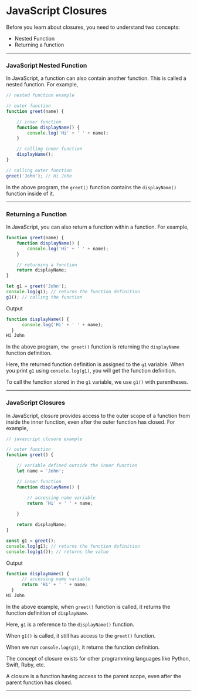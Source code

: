 # JavaScript Closures
Before you learn about closures, you need to understand two concepts:

* Nested Function
* Returning a function

***

### JavaScript Nested Function
In JavaScript, a function can also contain another function. This is called a nested function. For example,

```js
// nested function example

// outer function
function greet(name) {

    // inner function
    function displayName() {
        console.log('Hi' + ' ' + name);
    }

    // calling inner function
    displayName();
}

// calling outer function
greet('John'); // Hi John
```


In the above program, the ```greet()``` function contains the ```displayName()``` function inside of it.

***

### Returning a Function
In JavaScript, you can also return a function within a function. For example,

```js
function greet(name) {
    function displayName() {
        console.log('Hi' + ' ' + name);
    }

    // returning a function
    return displayName;
}

let g1 = greet('John');
console.log(g1); // returns the function definition
g1(); // calling the function
```

Output

```js
function displayName() {
      console.log('Hi' + ' ' + name);
  }
Hi John
```

In the above program, ```the greet()``` function is returning the ```displayName``` function definition.

Here, the returned function definition is assigned to the ```g1``` variable. When you print ```g1``` using ```console.log(g1)```, you will get the function definition.

To call the function stored in the ```g1``` variable, we use ```g1()``` with parentheses.

***

### JavaScript Closures
In JavaScript, closure provides access to the outer scope of a function from inside the inner function, even after the outer function has closed. For example,

```js
// javascript closure example

// outer function
function greet() {

    // variable defined outside the inner function
    let name = 'John';

    // inner function
    function displayName() {

        // accessing name variable
        return 'Hi' + ' ' + name;
      
    }

    return displayName;
}

const g1 = greet();
console.log(g1); // returns the function definition
console.log(g1()); // returns the value
```

Output

```js
function displayName() {
      // accessing name variable
      return 'Hi' + ' ' + name;
  }
Hi John
```

In the above example, when ```greet()``` function is called, it returns the function definition of ```displayName```.

Here, ```g1``` is a reference to the ```displayName()``` function.

When ```g1()``` is called, it still has access to the ```greet()``` function.

When we run ```console.log(g1)```, it returns the function definition.

The concept of closure exists for other programming languages like Python, Swift, Ruby, etc.

A closure is a function having access to the parent scope, even after the parent function has closed.

***
